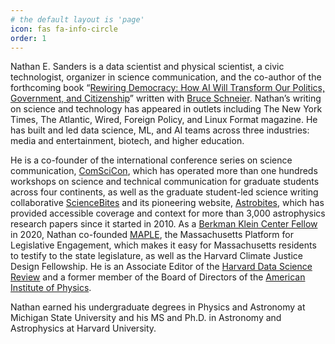 ```yaml
---
# the default layout is 'page'
icon: fas fa-info-circle
order: 1
---
```


Nathan E. Sanders is a data scientist and physical scientist, a civic technologist, organizer in science communication, and the co-author of the forthcoming book “<a href="https://mitpress.mit.edu/9780262049948/rewiring-democracy/">Rewiring Democracy: How AI Will Transform Our Politics, Government, and Citizenship</a>” written with <a href="https://www.schneier.com">Bruce Schneier</a>. Nathan’s writing on science and technology has appeared in outlets including The New York Times, The Atlantic, Wired, Foreign Policy, and Linux Format magazine. He has built and led data science, ML, and AI teams across three industries: media and entertainment, biotech, and higher education. 

He is a co-founder of the international conference series on science communication, <a href="https://www.comscicon.org/">ComSciCon</a>, which has operated more than one hundreds workshops on science and technical communication for graduate students across four continents, as well as the graduate student-led science writing collaborative <a href="https://sciencebites.org/">ScienceBites</a> and its pioneering website, <a href="https://astrobites.org/">Astrobites</a>, which has provided accessible coverage and context for more than 3,000 astrophysics research papers since it started in 2010. As a <a href="https://cyber.harvard.edu/people/nathan-sanders">Berkman Klein Center Fellow</a> in 2020, Nathan co-founded <a href="https://mapletestimony.org/">MAPLE</a>, the Massachusetts Platform for Legislative Engagement, which makes it easy for Massachusetts residents to testify to the state legislature, as well as the <a h ref="https://climatefellowship.org">Harvard Climate Justice Design Fellowship</a>. He is an Associate Editor of the <a href="https://hdsr.mitpress.mit.edu">Harvard Data Science Review</a> and a former member of the Board of Directors of the <a href="https://aip.org/">American Institute of Physics</a>. 

Nathan earned his undergraduate degrees in Physics and Astronomy at Michigan State University and his MS and Ph.D. in Astronomy and Astrophysics at Harvard University.



